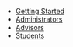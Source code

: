 * [Getting Started](/README.md)
* [Administrators](/guides/admin-guide.md)
* [Advisors](/guides/advisor-guide.md)
* [Students](/guides/student-guide.md)